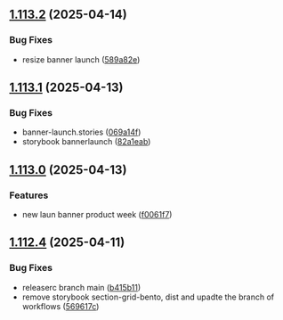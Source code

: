 ## [1.113.2](https://github.com/aziontech/azion-webkit/compare/v1.113.1...v1.113.2) (2025-04-14)

### Bug Fixes

* resize banner launch ([589a82e](https://github.com/aziontech/azion-webkit/commit/589a82eeacf1fd03c28351945edc0f12ffee311a))

## [1.113.1](https://github.com/aziontech/azion-webkit/compare/v1.113.0...v1.113.1) (2025-04-13)

### Bug Fixes

* banner-launch.stories ([069a14f](https://github.com/aziontech/azion-webkit/commit/069a14f7a10aefb3b725a19f8e8003051fdb7ae1))
* storybook bannerlaunch ([82a1eab](https://github.com/aziontech/azion-webkit/commit/82a1eab8a516e37cbbb0e4ebdfc9a81c6ce34320))

## [1.113.0](https://github.com/aziontech/azion-webkit/compare/v1.112.4...v1.113.0) (2025-04-13)

### Features

* new laun banner product week ([f0061f7](https://github.com/aziontech/azion-webkit/commit/f0061f7bba64ab0838e92b7b361d3787f46633c5))

## [1.112.4](https://github.com/aziontech/azion-webkit/compare/v1.112.3...v1.112.4) (2025-04-11)

### Bug Fixes

* releaserc branch main ([b415b11](https://github.com/aziontech/azion-webkit/commit/b415b11d5318046059859fd86f54bb2a28da229c))
* remove storybook section-grid-bento, dist and upadte the branch of workflows ([569617c](https://github.com/aziontech/azion-webkit/commit/569617ca58188c9ece6c77a14563491cb45752f4))
